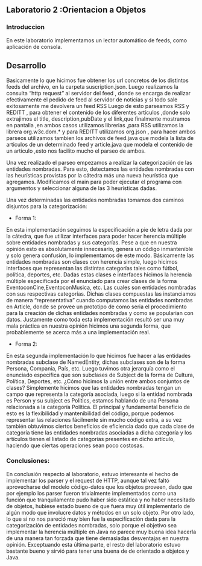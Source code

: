 ## Laboratorio 2 :Orientacion a Objetos

### Introduccion
En este laboratorio  implementamos un lector automático de feeds, como aplicación de consola.

## Desarrollo

Basicamente lo que hicimos fue  obtener los url concretos de los distintos feeds del archivo, en la carpeta suscription.json. Luego realizamos la consulta “http request” al servidor del feed , donde se encarga de realizar efectivamente el pedido de feed al servidor de noticias y si todo sale exitosamente me devolvera un feed RSS
Luego de esto parseamos RSS y REDITT , para obtener el contenido de los diferentes artículos ,donde solo extrajimos  el title, description,pubDate  y el link,que finalmente mostramos en pantalla  ,en ambos casos utilizamos librerias ,para RSS utilizamos la librera org.w3c.dom.* y para REDITT utilizamos org.json , para hacer ambos parseos utilizamos  tambien los archivos de feed.java que modela la lista de articulos de un determinado feed y article.java que modela el contenido de un articulo ,esto nos facilito mucho el parseo de ambos.

Una vez realizado el parseo empezamos a realizar la categorización de las entidades nombradas. Para esto, detectamos las entidades nombradas con las heurísticas provistas por la cátedra más una nueva heurística que agregamos. Modificamos el main para poder ejecutar el programa con argumentos y seleccionar alguna de las 3 heurísticas dadas.

Una vez determinadas las entidades nombradas tomamos dos caminos disjuntos para la categorización:

- Forma 1:

En esta implementación seguimos la especificación a pie de letra dada por la cátedra, que fue utilizar interfaces para poder hacer herencia múltiple sobre entidades nombradas y sus categorías. Pese a que en nuestra opinión esto es absolutamente innecesario, genera un código inmantenible y solo genera confusión, lo implementamos de este modo. Básicamente las entidades nombradas son clases con herencia simple, luego hicimos interfaces que representan las distintas categorías tales como fútbol, política, deportes, etc. Dadas estas clases e interfaces hicimos la herencia múltiple especificada por el enunciado para crear clases de la forma EventoconCine,EventoconMusica, etc. Las cuales son entidades nombradas con sus respectivas categorías. Dichas clases compuestas las instanciamos de manera “representativa” cuando computamos las entidades nombradas en Article, donde se provee un prototipo de como seria el procedimiento para la creación de dichas entidades nombradas y como se popularian con datos. Justamente como toda esta implementación resultó ser una muy mala práctica en nuestra opinión hicimos una segunda forma, que probablemente se acerca más a una implementación real.

- Forma 2:

En esta segunda implementación lo que hicimos fue hacer a las entidades nombradas subclase de NamedEntity, dichas subclases son de la forma Persona, Compania, País, etc. Luego tuvimos otra jerarquía como el enunciado especifica que son subclases de Subject de la forma de Cultura, Política, Deportes, etc. ¿Cómo hicimos la unión entre ambos conjuntos de clases? Simplemente hicimos que las entidades nombradas tengan un campo que representa la categoría asociada, luego si la entidad nombrada es Person y su subject es Politics, estamos hablando de una Persona relacionada a la categoría Política. El principal y fundamental beneficio de esto es la flexibilidad y mantenibilidad del código, porque podemos representar las relaciones fácilmente sin mucho código extra, a su vez también obtuvimos ciertos beneficios de eficiencia dado que cada clase de categoría tiene las entidades nombradas asociadas a dicha categoría y los artículos tienen el listado de categorías presentes en dicho artículo, haciendo que ciertas operaciones sean poco costosas.

### Conclusiones:
En conclusión respecto al laboratorio, estuvo interesante el hecho de implementar los parser y el request de HTTP, aunque tal vez faltó aprovecharse del modelo código-datos que los objetos proveen, dado que por ejemplo los parser fueron trivialmente implementados como una función que tranquilamente pudo haber sido estática y no haber necesitado de objetos, hubiese estado bueno de que fuera muy útil implementarlo de algún modo que involucre datos y métodos en un solo objeto. Por otro lado, lo que si no nos pareció muy bien fue la especificación dada para la categorización de entidades nombradas, solo porque el objetivo sea implementar la herencia múltiple en Java no parece muy buena idea hacerla de una manera tan forzada que tiene demasiadas desventajas en nuestra opinión. Exceptuando esta última parte, el resto del laboratorio estuvo bastante bueno y sirvió para tener una buena de de orientado a objetos y Java.